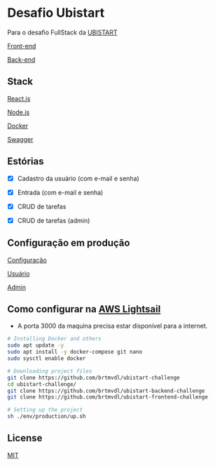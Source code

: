 # Desafio Ubistart

Para o desafio FullStack da [UBISTART](https://www.ubistart.com/)

[Front-end](https://github.com/brtmvdl/ubistart-frontend-challenge)

[Back-end](https://github.com/brtmvdl/ubistart-backend-challenge)

## Stack

[React.js](https://reactjs.org/)

[Node.js](https://nodejs.org/en/)

[Docker](https://www.docker.com/)

[Swagger](https://swagger.io/)

## Estórias

- [x] Cadastro da usuário (com e-mail e senha)

- [x] Entrada (com e-mail e senha)

- [x] CRUD de tarefas

- [x] CRUD de tarefas (admin)

## Configuração em produção

[Configuração](https://youtu.be/TUL7V2LVIIw)

[Usuário](https://youtu.be/Pb0keibvBB4)

[Admin](https://youtu.be/33zDqFT6JHw)

## Como configurar na [AWS Lightsail](https://aws.amazon.com/pt/lightsail/)

* A porta 3000 da maquina precisa estar disponível para a internet.

```sh
# Installing Docker and others
sudo apt update -y
sudo apt install -y docker-compose git nano
sudo sysctl enable docker

# Downloading project files
git clone https://github.com/brtmvdl/ubistart-challenge
cd ubistart-challenge/
git clone https://github.com/brtmvdl/ubistart-backend-challenge
git clone https://github.com/brtmvdl/ubistart-frontend-challenge

# Setting up the project
sh ./env/production/up.sh 
```

## License

[MIT](./LICENSE)
